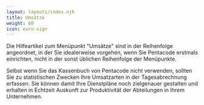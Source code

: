 ```yaml
---
layout: layouts/index.njk
title: Umsätze
weight: 60
icon: euro-sign
---
```


Die Hilfeartikel zum Menüpunkt "Umsätze" sind in der Reihenfolge angeordnet, in der Sie idealerweise vorgehen, wenn Sie Pentacode erstmals einrichten, nicht in der sonst üblichen Reihenfolge der Menüpunkte.

Selbst wenn Sie das Kassenbuch von Pentacode nicht verwenden, sollten Sie zu statistischen Zwecken Ihre Umsatzarten in der Tagesabrechnung erfassen. Sie können damit Ihre Dienstpläne noch zielgenauer gestalten und erhalten in Echtzeit Auskunft zur Produktivität der Abteilungen in Ihrem Unternehmen.
